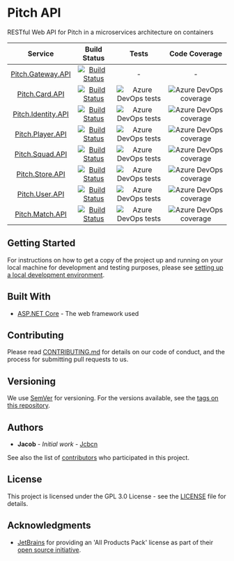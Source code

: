 # Pitch API
RESTful Web API for Pitch in a microservices architecture on containers

|    Service   |  Build Status  |    Tests   |   Code Coverage
|     :---:    |     :---:      |     :---:      |     :---:      |  
| [Pitch.Gateway.API](/src/api-gateway)   | [![Build Status](https://dev.azure.com/pitch-game/Pitch%20API/_apis/build/status/Pitch.Gateway.API?branchName=master)](https://dev.azure.com/pitch-game/Pitch%20API/_build/latest?definitionId=14&branchName=master) | - | -
| [Pitch.Card.API](/src/card)    | [![Build Status](https://dev.azure.com/pitch-game/Pitch%20API/_apis/build/status/Pitch.Card.API?branchName=master)](https://dev.azure.com/pitch-game/Pitch%20API/_build/latest?definitionId=17&branchName=master) |   ![Azure DevOps tests](https://img.shields.io/azure-devops/tests/pitch-game/Pitch%20API/17/master) | ![Azure DevOps coverage](https://img.shields.io/azure-devops/coverage/pitch-game/Pitch%20API/17/master)
| [Pitch.Identity.API](src/identity)  | [![Build Status](https://dev.azure.com/pitch-game/Pitch%20API/_apis/build/status/Pitch.Identity.API?branchName=master)](https://dev.azure.com/pitch-game/Pitch%20API/_build/latest?definitionId=16&branchName=master)    |   ![Azure DevOps tests](https://img.shields.io/azure-devops/tests/pitch-game/Pitch%20API/16/master) | ![Azure DevOps coverage](https://img.shields.io/azure-devops/coverage/pitch-game/Pitch%20API/16/master)
| [Pitch.Player.API](/src/player)     | [![Build Status](https://dev.azure.com/pitch-game/Pitch%20API/_apis/build/status/Pitch.Player.API?branchName=master)](https://dev.azure.com/pitch-game/Pitch%20API/_build/latest?definitionId=15&branchName=master) |   ![Azure DevOps tests](https://img.shields.io/azure-devops/tests/pitch-game/Pitch%20API/15/master) | ![Azure DevOps coverage](https://img.shields.io/azure-devops/coverage/pitch-game/Pitch%20API/15/master)
[Pitch.Squad.API](/src/squad)       | [![Build Status](https://dev.azure.com/pitch-game/Pitch%20API/_apis/build/status/Pitch.Squad.API?branchName=master)](https://dev.azure.com/pitch-game/Pitch%20API/_build/latest?definitionId=12&branchName=master) |   ![Azure DevOps tests](https://img.shields.io/azure-devops/tests/pitch-game/Pitch%20API/12/master) | ![Azure DevOps coverage](https://img.shields.io/azure-devops/coverage/pitch-game/Pitch%20API/12/master)
|  [Pitch.Store.API](/src/store)     | [![Build Status](https://dev.azure.com/pitch-game/Pitch%20API/_apis/build/status/Pitch.Store.API?branchName=master)](https://dev.azure.com/pitch-game/Pitch%20API/_build/latest?definitionId=13&branchName=master) |   ![Azure DevOps tests](https://img.shields.io/azure-devops/tests/pitch-game/Pitch%20API/13/master) | ![Azure DevOps coverage](https://img.shields.io/azure-devops/coverage/pitch-game/Pitch%20API/13/master)
| [Pitch.User.API](/src/user)        | [![Build Status](https://dev.azure.com/pitch-game/Pitch%20API/_apis/build/status/Pitch.User.API?branchName=master)](https://dev.azure.com/pitch-game/Pitch%20API/_build/latest?definitionId=18&branchName=master)  |   ![Azure DevOps tests](https://img.shields.io/azure-devops/tests/pitch-game/Pitch%20API/18/master) | ![Azure DevOps coverage](https://img.shields.io/azure-devops/coverage/pitch-game/Pitch%20API/18/master)
| [Pitch.Match.API](/src/match)       | [![Build Status](https://dev.azure.com/pitch-game/Pitch%20API/_apis/build/status/Pitch.Match.API?branchName=master)](https://dev.azure.com/pitch-game/Pitch%20API/_build/latest?definitionId=11&branchName=master) |   ![Azure DevOps tests](https://img.shields.io/azure-devops/tests/pitch-game/Pitch%20API/11/master) | ![Azure DevOps coverage](https://img.shields.io/azure-devops/coverage/pitch-game/Pitch%20API/11/master)

## Getting Started

For instructions on how to get a copy of the project up and running on your local machine for development and testing purposes, please see [setting up a local development environment](https://pitch-game.github.io/pitch-docs/api-local-setup).

## Built With

* [ASP.NET Core](https://docs.microsoft.com/en-us/aspnet/core/?view=aspnetcore-3.1) - The web framework used

## Contributing

Please read [CONTRIBUTING.md](CONTRIBUTING.md) for details on our code of conduct, and the process for submitting pull requests to us.

## Versioning

We use [SemVer](http://semver.org/) for versioning. For the versions available, see the [tags on this repository](../../tags).

## Authors

* **Jacob** - *Initial work* - [Jcbcn](https://github.com/jcbcn)

See also the list of [contributors](../../graphs/contributors) who participated in this project.

## License

This project is licensed under the GPL 3.0 License - see the [LICENSE](LICENSE) file for details.

## Acknowledgments

* [JetBrains](https://www.jetbrains.com/) for providing an 'All Products Pack' license as part of their [open source initiative](https://www.jetbrains.com/opensource/).
